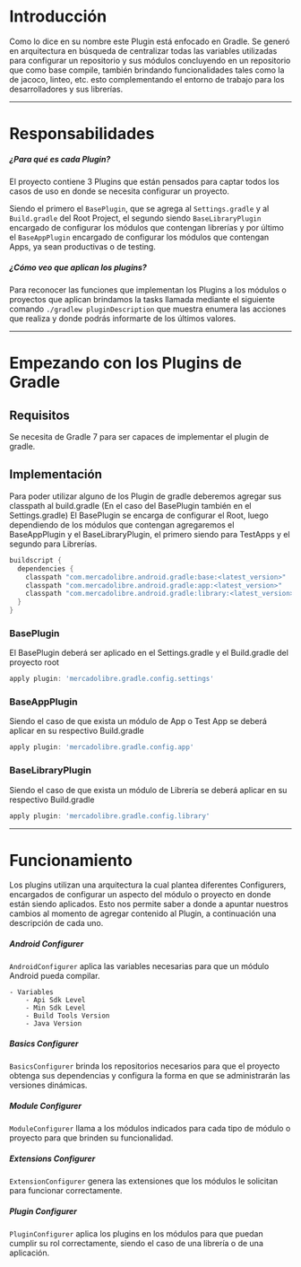 # Introducción

Como lo dice en su nombre este Plugin está enfocado en Gradle. Se generó en arquitectura en búsqueda de centralizar
todas las variables utilizadas para configurar un repositorio y sus módulos concluyendo en un repositorio que como base
compile, también brindando funcionalidades tales como la de jacoco, linteo, etc. esto complementando el entorno de
trabajo para los desarrolladores y sus librerías.

----

# Responsabilidades

##### ¿Para qué es cada Plugin?

El proyecto contiene 3 Plugins que están pensados para captar todos los casos de uso en donde se necesita configurar un
proyecto.

Siendo el primero el `BasePlugin`, que se agrega al `Settings.gradle` y al `Build.gradle` del Root Project, el segundo
siendo `BaseLibraryPlugin` encargado de configurar los módulos que contengan librerías y por último el `BaseAppPlugin`
encargado de configurar los módulos que contengan Apps, ya sean productivas o de testing.

##### ¿Cómo veo que aplican los plugins?

Para reconocer las funciones que implementan los Plugins a los módulos o proyectos que aplican
brindamos la tasks llamada mediante el siguiente comando `./gradlew pluginDescription`
que muestra enumera las acciones que realiza y donde podrás informarte de los últimos valores.

----

# Empezando con los Plugins de Gradle

## Requisitos

Se necesita de Gradle 7 para ser capaces de implementar el plugin de gradle.

## Implementación

Para poder utilizar alguno de los Plugin de gradle deberemos agregar sus classpath al build.gradle (En el caso del BasePlugin también en el Settings.gradle)
El BasePlugin se encarga de configurar el Root, luego dependiendo de los módulos que contengan agregaremos el BaseAppPlugin y el BaseLibraryPlugin, el primero siendo para TestApps y el segundo para Librerías.

```gradle
buildscript {
  dependencies {
    classpath "com.mercadolibre.android.gradle:base:<latest_version>"
    classpath "com.mercadolibre.android.gradle:app:<latest_version>"
    classpath "com.mercadolibre.android.gradle:library:<latest_version>"
  }
}
```

### BasePlugin
El BasePlugin deberá ser aplicado en el Settings.gradle y el Build.gradle del proyecto root
```gradle
apply plugin: 'mercadolibre.gradle.config.settings'
```

### BaseAppPlugin
Siendo el caso de que exista un módulo de App o Test App se deberá aplicar en su respectivo Build.gradle
```gradle
apply plugin: 'mercadolibre.gradle.config.app'
```

### BaseLibraryPlugin
Siendo el caso de que exista un módulo de Librería se deberá aplicar en su respectivo Build.gradle
```gradle
apply plugin: 'mercadolibre.gradle.config.library'
```

----

# Funcionamiento

Los plugins utilizan una arquitectura la cual plantea diferentes Configurers, encargados de configurar un aspecto del 
módulo o proyecto en donde están siendo aplicados. Esto nos permite saber a donde a apuntar nuestros cambios al momento
de agregar contenido al Plugin, a continuación una descripción de cada uno.

##### Android Configurer
`AndroidConfigurer` aplica las variables necesarias para que un módulo Android pueda compilar.

    - Variables
        - Api Sdk Level
        - Min Sdk Level
        - Build Tools Version
        - Java Version

##### Basics Configurer
`BasicsConfigurer` brinda los repositorios necesarios para que el proyecto obtenga sus dependencias
y configura la forma en que se administrarán las versiones dinámicas.

##### Module Configurer
`ModuleConfigurer` llama a los módulos indicados para cada tipo de módulo o proyecto para que brinden su funcionalidad.

##### Extensions Configurer
`ExtensionConfigurer` genera las extensiones que los módulos le solicitan para funcionar correctamente.

##### Plugin Configurer
`PluginConfigurer` aplica los plugins en los módulos para que puedan cumplir su rol correctamente, siendo el caso de una
librería o de una aplicación.